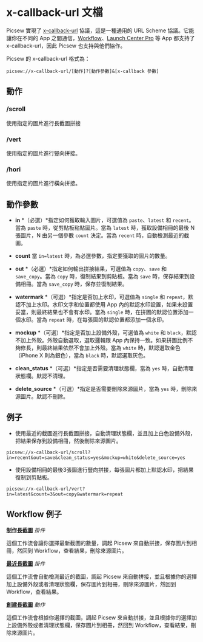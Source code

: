 # x-callback-url 文檔

Picsew 實現了 [x-callback-url](http://x-callback-url.com/) 協議，這是一種通用的 URL Scheme 協議。它能讓你在不同的 App 之間通信，[Workflow](https://workflow.is/)、[Launch Center Pro](https://contrast.co/launch-center-pro/) 等 App 都支持了 x-callback-url，因此 Picsew 也支持與他們協作。

Picsew 的 x-callback-url 格式為：

```
picsew://x-callback-url/[動作]?[動作參數]&[x-callback 參數]
```

## 動作

### /scroll

使用指定的圖片進行長截圖拼接

### /vert

使用指定的圖片進行豎向拼接。

### /hori

使用指定的圖片進行橫向拼接。

## 動作參數

- **in** *（必選）*指定如何獲取輸入圖片，可選值為 `paste`、`latest` 和 `recent`。當為 `paste` 時，從剪貼板粘貼圖片。當為 `latest` 時，獲取設備相冊的最後 N 張圖片，N 由另一個參數 `count` 決定。當為 `recent` 時，自動檢測最近的截圖。

- **count** 當 `in=latest` 時，為必選參數，指定要獲取的圖片的數量。
    
- **out** *（必選）*指定如何輸出拼接結果，可選值為 `copy`、`save` 和 `save_copy`。當為 `copy` 時，復制結果到剪貼板。當為 `save` 時，保存結果到設備相冊。當為 `save_copy` 時，保存並復制結果。

- **watermark** *（可選）*指定是否加上水印，可選值為 `single` 和 `repeat`，默認不加上水印。水印文字和位置都使用 App 內的默認水印設置，如果未設置妥當，則最終結果也不會有水印。當為 `single` 時，在拼圖的默認位置添加一個水印。當為 `repeat` 時，在每張圖的默認位置都添加一個水印。

- **mockup** *（可選）*指定是否加上設備外殼，可選值為 `white` 和 `black`，默認不加上外殼。外殼自動選取，選取邏輯跟 App 內保持一致。如果拼圖比例不夠修長，則最終結果依然不會加上外殼。當為 `white` 時，默認選取金色（iPhone X 則為銀色），當為 `black` 時，默認選取灰色。

- **clean_status** *（可選）*指定是否需要清理狀態欄，當為 `yes` 時，自動清理狀態欄。默認不清理。

- **delete_source** *（可選）*指定是否需要刪除來源圖片，當為 `yes` 時，刪除來源圖片。默認不刪除。

## 例子

- 使用最近的截圖進行長截圖拼接，自動清理狀態欄，並且加上白色設備外殼，把結果保存到設備相冊，然後刪除來源圖片。

```
picsew://x-callback-url/scroll?in=recent&out=save&clean_status=yes&mockup=white&delete_source=yes
```

- 使用設備相冊的最後3張圖進行豎向拼接，每張圖片都加上默認水印，把結果復制到剪貼板。

```
picsew://x-callback-url/vert?in=latest&count=3&out=copy&watermark=repeat
```

## Workflow 例子

**[制作長截圖](https://workflow.is/workflows/e9b64bc79d854bb0a9f9531d6cab5bdd)** *掛件*

這個工作流會讓你選擇最新截圖的數量，調起 Picsew 來自動拼接，保存圖片到相冊，然回到 Workflow，查看結果，刪除來源圖片。

**[最近長截圖](https://workflow.is/workflows/b3084df208c34b74877471bddad84576)** *掛件*

這個工作流會自動檢測最近的截圖，調起 Picsew 來自動拼接，並且根據你的選擇加上設備外殼或者清理狀態欄，保存圖片到相冊，刪除來源圖片，然回到 Workflow，查看結果。

**[創建長截圖](https://workflow.is/workflows/a9c746a2306e400c914d274b5d0998bd)** *動作*

這個工作流會根據你選擇的截圖，調起 Picsew 來自動拼接，並且根據你的選擇加上設備外殼或者清理狀態欄，保存圖片到相冊，然回到 Workflow，查看結果，刪除來源圖片。
